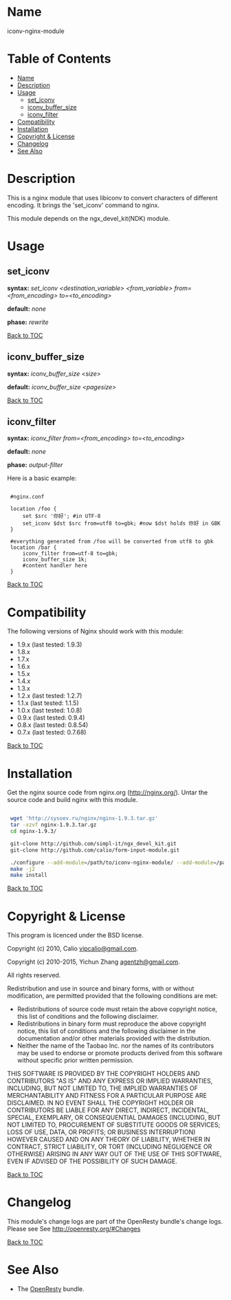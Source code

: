 <!---
Don't edit this file manually! Instead you should generate it by using:
    wiki2markdown.pl doc/manpage.wiki
-->

Name
====

iconv-nginx-module

Table of Contents
=================

* [Name](#name)
* [Description](#description)
* [Usage](#usage)
    * [set_iconv](#set_iconv)
    * [iconv_buffer_size](#iconv_buffer_size)
    * [iconv_filter](#iconv_filter)
* [Compatibility](#compatibility)
* [Installation](#installation)
* [Copyright & License](#copyright--license)
* [Changelog](#changelog)
* [See Also](#see-also)

Description
===========

This is a nginx module that uses libiconv to convert characters of different
encoding. It brings the 'set_iconv' command to nginx.

This module depends on the ngx_devel_kit(NDK) module.

Usage
=====

set_iconv
---------

**syntax:** *set_iconv &lt;destination_variable&gt; &lt;from_variable&gt; from=&lt;from_encoding&gt; to=&lt;to_encoding&gt;*

**default:** *none*

**phase:** *rewrite*

[Back to TOC](#table-of-contents)

iconv_buffer_size
-----------------

**syntax:** *iconv_buffer_size &lt;size&gt;*

**default:** *iconv_buffer_size &lt;pagesize&gt;*

[Back to TOC](#table-of-contents)

iconv_filter
------------

**syntax:** *iconv_filter from=&lt;from_encoding&gt; to=&lt;to_encoding&gt;*

**default:** *none*

**phase:** *output-filter*

Here is a basic example:

```nginx

 #nginx.conf

 location /foo {
     set $src '你好'; #in UTF-8
     set_iconv $dst $src from=utf8 to=gbk; #now $dst holds 你好 in GBK
 }

 #everything generated from /foo will be converted from utf8 to gbk
 location /bar {
     iconv_filter from=utf-8 to=gbk;
     iconv_buffer_size 1k;
     #content handler here
 }
```

[Back to TOC](#table-of-contents)

Compatibility
=============

The following versions of Nginx should work with this module:

* 1.9.x (last tested: 1.9.3)
* 1.8.x
* 1.7.x
* 1.6.x
* 1.5.x
* 1.4.x
* 1.3.x
* 1.2.x (last tested: 1.2.7)
* 1.1.x (last tested: 1.1.5)
* 1.0.x (last tested: 1.0.8)
* 0.9.x (last tested: 0.9.4)
* 0.8.x (last tested: 0.8.54)
* 0.7.x (last tested: 0.7.68)

[Back to TOC](#table-of-contents)

Installation
============

Get the nginx source code from nginx.org (http://nginx.org/).
Untar the source code and build nginx with this module.

```bash

 wget 'http://sysoev.ru/nginx/nginx-1.9.3.tar.gz'
 tar -xzvf nginx-1.9.3.tar.gz
 cd nginx-1.9.3/

 git-clone http://github.com/simpl-it/ngx_devel_kit.git
 git-clone http://github.com/calio/form-input-module.git

 ./configure --add-module=/path/to/iconv-nginx-module/ --add-module=/path/to/ngx_devel_kit
 make -j2
 make install
```

[Back to TOC](#table-of-contents)

Copyright & License
===================

This program is licenced under the BSD license.

Copyright (c) 2010, Calio <vipcalio@gmail.com>.

Copyright (c) 2010-2015, Yichun Zhang <agentzh@gmail.com>.

All rights reserved.

Redistribution and use in source and binary forms, with or without
modification, are permitted provided that the following conditions
are met:

* Redistributions of source code must retain the above copyright
notice, this list of conditions and the following disclaimer.
* Redistributions in binary form must reproduce the above copyright
notice, this list of conditions and the following disclaimer in the
documentation and/or other materials provided with the distribution.
* Neither the name of the Taobao Inc. nor the names of its
contributors may be used to endorse or promote products derived from
this software without specific prior written permission.

THIS SOFTWARE IS PROVIDED BY THE COPYRIGHT HOLDERS AND CONTRIBUTORS
"AS IS" AND ANY EXPRESS OR IMPLIED WARRANTIES, INCLUDING, BUT NOT
LIMITED TO, THE IMPLIED WARRANTIES OF MERCHANTABILITY AND FITNESS FOR
A PARTICULAR PURPOSE ARE DISCLAIMED. IN NO EVENT SHALL THE COPYRIGHT
HOLDER OR CONTRIBUTORS BE LIABLE FOR ANY DIRECT, INDIRECT, INCIDENTAL,
SPECIAL, EXEMPLARY, OR CONSEQUENTIAL DAMAGES (INCLUDING, BUT NOT LIMITED
TO, PROCUREMENT OF SUBSTITUTE GOODS OR SERVICES; LOSS OF USE, DATA, OR
PROFITS; OR BUSINESS INTERRUPTION) HOWEVER CAUSED AND ON ANY THEORY OF
LIABILITY, WHETHER IN CONTRACT, STRICT LIABILITY, OR TORT (INCLUDING
NEGLIGENCE OR OTHERWISE) ARISING IN ANY WAY OUT OF THE USE OF THIS
SOFTWARE, EVEN IF ADVISED OF THE POSSIBILITY OF SUCH DAMAGE.

[Back to TOC](#table-of-contents)

Changelog
=========

This module's change logs are part of the OpenResty bundle's change logs. Please see
See <http://openresty.org/#Changes>

[Back to TOC](#table-of-contents)

See Also
========

* The [OpenResty](https://openresty.org) bundle.
